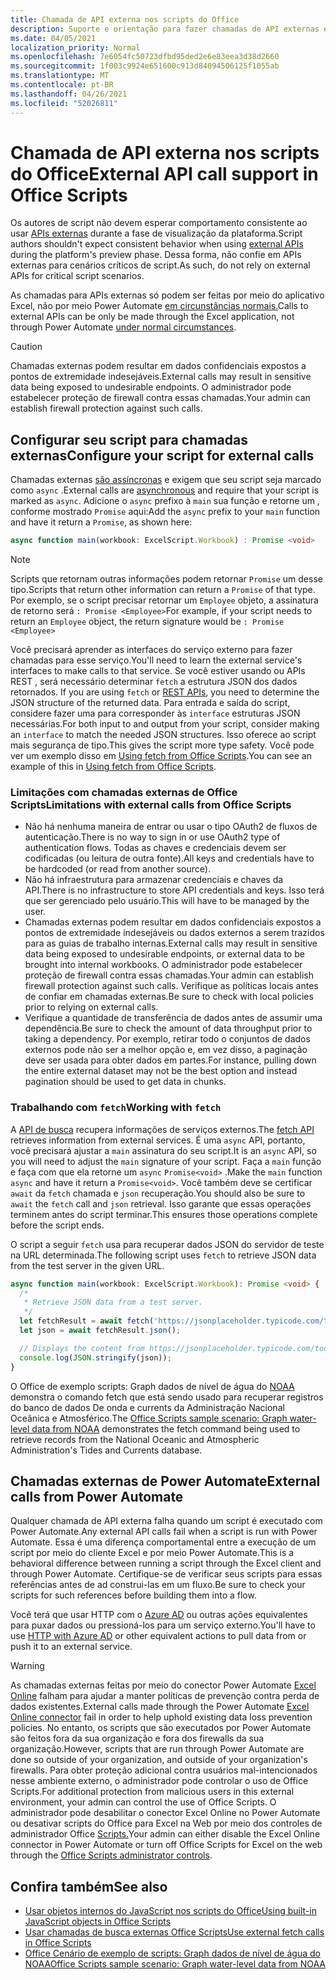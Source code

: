 ```yaml
---
title: Chamada de API externa nos scripts do Office
description: Suporte e orientação para fazer chamadas de API externas em Office Script.
ms.date: 04/05/2021
localization_priority: Normal
ms.openlocfilehash: 7e6054fc50723dfbd95ded2e6e83eea3d38d2660
ms.sourcegitcommit: 1f003c9924e651600c913d84094506125f1055ab
ms.translationtype: MT
ms.contentlocale: pt-BR
ms.lasthandoff: 04/26/2021
ms.locfileid: "52026811"
---
```

# <a name="external-api-call-support-in-office-scripts"></a><span data-ttu-id="d152c-103">Chamada de API externa nos scripts do Office</span><span class="sxs-lookup"><span data-stu-id="d152c-103">External API call support in Office Scripts</span></span>

<span data-ttu-id="d152c-104">Os autores de script não devem esperar comportamento consistente ao usar [APIs externas](https://developer.mozilla.org/docs/Web/API) durante a fase de visualização da plataforma.</span><span class="sxs-lookup"><span data-stu-id="d152c-104">Script authors shouldn't expect consistent behavior when using [external APIs](https://developer.mozilla.org/docs/Web/API) during the platform's preview phase.</span></span> <span data-ttu-id="d152c-105">Dessa forma, não confie em APIs externas para cenários críticos de script.</span><span class="sxs-lookup"><span data-stu-id="d152c-105">As such, do not rely on external APIs for critical script scenarios.</span></span>

<span data-ttu-id="d152c-106">As chamadas para APIs externas só podem ser feitas por meio do aplicativo Excel, não por meio Power Automate [em circunstâncias normais.](#external-calls-from-power-automate)</span><span class="sxs-lookup"><span data-stu-id="d152c-106">Calls to external APIs can be only be made through the Excel application, not through Power Automate [under normal circumstances](#external-calls-from-power-automate).</span></span>

> [!CAUTION]
> <span data-ttu-id="d152c-107">Chamadas externas podem resultar em dados confidenciais expostos a pontos de extremidade indesejáveis.</span><span class="sxs-lookup"><span data-stu-id="d152c-107">External calls may result in sensitive data being exposed to undesirable endpoints.</span></span> <span data-ttu-id="d152c-108">O administrador pode estabelecer proteção de firewall contra essas chamadas.</span><span class="sxs-lookup"><span data-stu-id="d152c-108">Your admin can establish firewall protection against such calls.</span></span>

## <a name="configure-your-script-for-external-calls"></a><span data-ttu-id="d152c-109">Configurar seu script para chamadas externas</span><span class="sxs-lookup"><span data-stu-id="d152c-109">Configure your script for external calls</span></span>

<span data-ttu-id="d152c-110">Chamadas externas [são assíncronas](https://developer.mozilla.org/docs/Learn/JavaScript/Asynchronous/Async_await) e exigem que seu script seja marcado como `async` .</span><span class="sxs-lookup"><span data-stu-id="d152c-110">External calls are [asynchronous](https://developer.mozilla.org/docs/Learn/JavaScript/Asynchronous/Async_await) and require that your script is marked as `async`.</span></span> <span data-ttu-id="d152c-111">Adicione o `async` prefixo à `main` sua função e retorne um , conforme mostrado `Promise` aqui:</span><span class="sxs-lookup"><span data-stu-id="d152c-111">Add the `async` prefix to your `main` function and have it return a `Promise`, as shown here:</span></span>

```typescript
async function main(workbook: ExcelScript.Workbook) : Promise <void>
```

> [!NOTE]
> <span data-ttu-id="d152c-112">Scripts que retornam outras informações podem retornar `Promise` um desse tipo.</span><span class="sxs-lookup"><span data-stu-id="d152c-112">Scripts that return other information can return a `Promise` of that type.</span></span> <span data-ttu-id="d152c-113">Por exemplo, se o script precisar retornar um `Employee` objeto, a assinatura de retorno será `: Promise <Employee>`</span><span class="sxs-lookup"><span data-stu-id="d152c-113">For example, if your script needs to return an `Employee` object, the return signature would be `: Promise <Employee>`</span></span>

<span data-ttu-id="d152c-114">Você precisará aprender as interfaces do serviço externo para fazer chamadas para esse serviço.</span><span class="sxs-lookup"><span data-stu-id="d152c-114">You'll need to learn the external service's interfaces to make calls to that service.</span></span> <span data-ttu-id="d152c-115">Se você estiver usando ou APIs REST , será necessário determinar `fetch` a estrutura JSON dos dados retornados. [](https://wikipedia.org/wiki/Representational_state_transfer)</span><span class="sxs-lookup"><span data-stu-id="d152c-115">If you are using `fetch` or [REST APIs](https://wikipedia.org/wiki/Representational_state_transfer), you need to determine the JSON structure of the returned data.</span></span> <span data-ttu-id="d152c-116">Para entrada e saída do script, considere fazer uma para corresponder às `interface` estruturas JSON necessárias.</span><span class="sxs-lookup"><span data-stu-id="d152c-116">For both input to and output from your script, consider making an `interface` to match the needed JSON structures.</span></span> <span data-ttu-id="d152c-117">Isso oferece ao script mais segurança de tipo.</span><span class="sxs-lookup"><span data-stu-id="d152c-117">This gives the script more type safety.</span></span> <span data-ttu-id="d152c-118">Você pode ver um exemplo disso em [Using fetch from Office Scripts](../resources/samples/external-fetch-calls.md).</span><span class="sxs-lookup"><span data-stu-id="d152c-118">You can see an example of this in [Using fetch from Office Scripts](../resources/samples/external-fetch-calls.md).</span></span>

### <a name="limitations-with-external-calls-from-office-scripts"></a><span data-ttu-id="d152c-119">Limitações com chamadas externas de Office Scripts</span><span class="sxs-lookup"><span data-stu-id="d152c-119">Limitations with external calls from Office Scripts</span></span>

* <span data-ttu-id="d152c-120">Não há nenhuma maneira de entrar ou usar o tipo OAuth2 de fluxos de autenticação.</span><span class="sxs-lookup"><span data-stu-id="d152c-120">There is no way to sign in or use OAuth2 type of authentication flows.</span></span> <span data-ttu-id="d152c-121">Todas as chaves e credenciais devem ser codificadas (ou leitura de outra fonte).</span><span class="sxs-lookup"><span data-stu-id="d152c-121">All keys and credentials have to be hardcoded (or read from another source).</span></span>
* <span data-ttu-id="d152c-122">Não há infraestrutura para armazenar credenciais e chaves da API.</span><span class="sxs-lookup"><span data-stu-id="d152c-122">There is no infrastructure to store API credentials and keys.</span></span> <span data-ttu-id="d152c-123">Isso terá que ser gerenciado pelo usuário.</span><span class="sxs-lookup"><span data-stu-id="d152c-123">This will have to be managed by the user.</span></span>
* <span data-ttu-id="d152c-124">Chamadas externas podem resultar em dados confidenciais expostos a pontos de extremidade indesejáveis ou dados externos a serem trazidos para as guias de trabalho internas.</span><span class="sxs-lookup"><span data-stu-id="d152c-124">External calls may result in sensitive data being exposed to undesirable endpoints, or external data to be brought into internal workbooks.</span></span> <span data-ttu-id="d152c-125">O administrador pode estabelecer proteção de firewall contra essas chamadas.</span><span class="sxs-lookup"><span data-stu-id="d152c-125">Your admin can establish firewall protection against such calls.</span></span> <span data-ttu-id="d152c-126">Verifique as políticas locais antes de confiar em chamadas externas.</span><span class="sxs-lookup"><span data-stu-id="d152c-126">Be sure to check with local policies prior to relying on external calls.</span></span>
* <span data-ttu-id="d152c-127">Verifique a quantidade de transferência de dados antes de assumir uma dependência.</span><span class="sxs-lookup"><span data-stu-id="d152c-127">Be sure to check the amount of data throughput prior to taking a dependency.</span></span> <span data-ttu-id="d152c-128">Por exemplo, retirar todo o conjuntos de dados externos pode não ser a melhor opção e, em vez disso, a paginação deve ser usada para obter dados em partes.</span><span class="sxs-lookup"><span data-stu-id="d152c-128">For instance, pulling down the entire external dataset may not be the best option and instead pagination should be used to get data in chunks.</span></span>

### <a name="working-with-fetch"></a><span data-ttu-id="d152c-129">Trabalhando com `fetch`</span><span class="sxs-lookup"><span data-stu-id="d152c-129">Working with `fetch`</span></span>

<span data-ttu-id="d152c-130">A [API de busca](https://developer.mozilla.org/docs/Web/API/Fetch_API) recupera informações de serviços externos.</span><span class="sxs-lookup"><span data-stu-id="d152c-130">The [fetch API](https://developer.mozilla.org/docs/Web/API/Fetch_API) retrieves information from external services.</span></span> <span data-ttu-id="d152c-131">É uma `async` API, portanto, você precisará ajustar a `main` assinatura do seu script.</span><span class="sxs-lookup"><span data-stu-id="d152c-131">It is an `async` API, so you will need to adjust the `main` signature of your script.</span></span> <span data-ttu-id="d152c-132">Faça a `main` função e faça com que ela retorne um `async` `Promise<void>` .</span><span class="sxs-lookup"><span data-stu-id="d152c-132">Make the `main` function `async` and have it return a `Promise<void>`.</span></span> <span data-ttu-id="d152c-133">Você também deve se certificar `await` da `fetch` chamada e `json` recuperação.</span><span class="sxs-lookup"><span data-stu-id="d152c-133">You should also be sure to `await` the `fetch` call and `json` retrieval.</span></span> <span data-ttu-id="d152c-134">Isso garante que essas operações terminem antes do script terminar.</span><span class="sxs-lookup"><span data-stu-id="d152c-134">This ensures those operations complete before the script ends.</span></span>

<span data-ttu-id="d152c-135">O script a seguir `fetch` usa para recuperar dados JSON do servidor de teste na URL determinada.</span><span class="sxs-lookup"><span data-stu-id="d152c-135">The following script uses `fetch` to retrieve JSON data from the test server in the given URL.</span></span>

```TypeScript
async function main(workbook: ExcelScript.Workbook): Promise <void> {
  /* 
   * Retrieve JSON data from a test server.
   */
  let fetchResult = await fetch('https://jsonplaceholder.typicode.com/todos/1');
  let json = await fetchResult.json();

  // Displays the content from https://jsonplaceholder.typicode.com/todos/1
  console.log(JSON.stringify(json));
}
```

<span data-ttu-id="d152c-136">O Office de exemplo scripts: Graph dados de nível de água do [NOAA](../resources/scenarios/noaa-data-fetch.md) demonstra o comando fetch que está sendo usado para recuperar registros do banco de dados De onda e currents da Administração Nacional Oceânica e Atmosférico.</span><span class="sxs-lookup"><span data-stu-id="d152c-136">The [Office Scripts sample scenario: Graph water-level data from NOAA](../resources/scenarios/noaa-data-fetch.md) demonstrates the fetch command being used to retrieve records from the National Oceanic and Atmospheric Administration's Tides and Currents database.</span></span>

## <a name="external-calls-from-power-automate"></a><span data-ttu-id="d152c-137">Chamadas externas de Power Automate</span><span class="sxs-lookup"><span data-stu-id="d152c-137">External calls from Power Automate</span></span>

<span data-ttu-id="d152c-138">Qualquer chamada de API externa falha quando um script é executado com Power Automate.</span><span class="sxs-lookup"><span data-stu-id="d152c-138">Any external API calls fail when a script is run with Power Automate.</span></span> <span data-ttu-id="d152c-139">Essa é uma diferença comportamental entre a execução de um script por meio do cliente Excel e por meio Power Automate.</span><span class="sxs-lookup"><span data-stu-id="d152c-139">This is a behavioral difference between running a script through the Excel client and through Power Automate.</span></span> <span data-ttu-id="d152c-140">Certifique-se de verificar seus scripts para essas referências antes de ad construi-las em um fluxo.</span><span class="sxs-lookup"><span data-stu-id="d152c-140">Be sure to check your scripts for such references before building them into a flow.</span></span>

<span data-ttu-id="d152c-141">Você terá que usar HTTP com o [Azure AD](/connectors/webcontents/) ou outras ações equivalentes para puxar dados ou pressioná-los para um serviço externo.</span><span class="sxs-lookup"><span data-stu-id="d152c-141">You'll have to use [HTTP with Azure AD](/connectors/webcontents/) or other equivalent actions to pull data from or push it to an external service.</span></span>

> [!WARNING]
> <span data-ttu-id="d152c-142">As chamadas externas feitas por meio do conector Power Automate [Excel Online](/connectors/excelonlinebusiness) falham para ajudar a manter políticas de prevenção contra perda de dados existentes.</span><span class="sxs-lookup"><span data-stu-id="d152c-142">External calls made through the Power Automate [Excel Online connector](/connectors/excelonlinebusiness) fail in order to help uphold existing data loss prevention policies.</span></span> <span data-ttu-id="d152c-143">No entanto, os scripts que são executados por Power Automate são feitos fora da sua organização e fora dos firewalls da sua organização.</span><span class="sxs-lookup"><span data-stu-id="d152c-143">However, scripts that are run through Power Automate are done so outside of your organization, and outside of your organization's firewalls.</span></span> <span data-ttu-id="d152c-144">Para obter proteção adicional contra usuários mal-intencionados nesse ambiente externo, o administrador pode controlar o uso de Office Scripts.</span><span class="sxs-lookup"><span data-stu-id="d152c-144">For additional protection from malicious users in this external environment, your admin can control the use of Office Scripts.</span></span> <span data-ttu-id="d152c-145">O administrador pode desabilitar o conector Excel Online no Power Automate ou desativar scripts do Office para Excel na Web por meio dos controles de administrador Office [Scripts.](/microsoft-365/admin/manage/manage-office-scripts-settings)</span><span class="sxs-lookup"><span data-stu-id="d152c-145">Your admin can either disable the Excel Online connector in Power Automate or turn off Office Scripts for Excel on the web through the [Office Scripts administrator controls](/microsoft-365/admin/manage/manage-office-scripts-settings).</span></span>

## <a name="see-also"></a><span data-ttu-id="d152c-146">Confira também</span><span class="sxs-lookup"><span data-stu-id="d152c-146">See also</span></span>

* [<span data-ttu-id="d152c-147">Usar objetos internos do JavaScript nos scripts do Office</span><span class="sxs-lookup"><span data-stu-id="d152c-147">Using built-in JavaScript objects in Office Scripts</span></span>](javascript-objects.md)
* [<span data-ttu-id="d152c-148">Usar chamadas de busca externas Office Scripts</span><span class="sxs-lookup"><span data-stu-id="d152c-148">Use external fetch calls in Office Scripts</span></span>](../resources/samples/external-fetch-calls.md)
* [<span data-ttu-id="d152c-149">Office Cenário de exemplo de scripts: Graph dados de nível de água do NOAA</span><span class="sxs-lookup"><span data-stu-id="d152c-149">Office Scripts sample scenario: Graph water-level data from NOAA</span></span>](../resources/scenarios/noaa-data-fetch.md)
